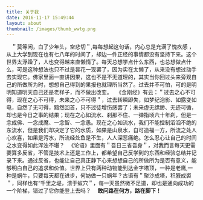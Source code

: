 ```yaml
---
title: 关于我
date: 2016-11-17 15:49:44
layout: about
thumbnail: /images/thumb_wwtg.png
---
```

　＂莫等闲，白了少年头，空悲切＂,每每想起这句话，内心总是充满了愧疚感 ，从上大学到现在也有七八年的时间了，却边一件正经的事情都没有坚持下来。这个世界太浮躁了，人也变得越来直懒惰了。每天总想学点什么东西，也总想做点什么，可是这种想法也只不过是昙花一现罢了，因为实在太懒了，从来没有想过动手去实现它。佛家里面一直讲因果，这也不是不无道理的，其实当你回过头来旁观自己的所做所为时，想想自己得到的果报也就理所当然了。过去并不可怕，可的是明明知道明天自己还是老样子，而不做出改变。
　《金刚经》有云：＂过去之心不可得，现在之心不可得，未来之心不可得＂，过去转瞬即失，如梦纪泡影、如露变如电，自然了无可得，黯然回首，只不过徒增伤感罢了；未来虚无缥缈、无迹可循，却也是今日之事的结果；现在之心如流水、刹那不住、一弹指顷六十年刹，但是一念成佛、一念成魔、一念智、一念愚。现在之心如流水，我们不能控制滔滔不绝的东流水，但是我们却决定了它的水质，如果是山泉水，自可造福一方，所流之处人心欢喜，如果是污水，所流经处鱼是不生，人人深恶痛绝。怎么忍心让自己的时间之水变得如此浑浊不堪？
　《论语》里面有＂吾日三省吾身＂，对我而言每天更需要算多反省，不管是技术上还是工作上，都希望自己反学到的东西和经验总结并记录下来。通过反省，也能让自己真正静下心来想想自己的所做所为是否有意义，能够明白自己的追求和价值。世界上只有两种动物能到达金字塔顶，一种是老鹰,一种是蜗牛，只要每天都在进步，何妨做一只蜗年？古语有＂聚沙成塔，积腋成裘＂，同样也有“千里之堤，溃于蚁穴＂，每一天虽然微不足道，却也是通向成功的一个阶梯，错过了它你能登上去吗？
　**敢问路在何方，路在脚下！**
